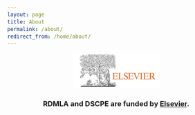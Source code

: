 ```yaml
---
layout: page
title: About
permalink: /about/
redirect_from: /home/about/
---
```



<p align="center"><img src="images/icons_logos/partner_institutions_logos/Elsevier.png" alt="Elsevier Logo" width="200"></p> 
<h3><b><p align="center">RDMLA and DSCPE are funded by <a href="https://www.eslevier.com" target="_blank">Elsevier</a>.</b></h3></p>

<br>

